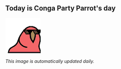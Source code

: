 ## Today is Conga Party Parrot's day

![An animated GIF of a parrot, probably multi-colored](https://raw.githubusercontent.com/jmhobbs/cultofthepartyparrot.com/master/parrots/hd/congapartyparrot.gif)

*This image is automatically updated daily.*
